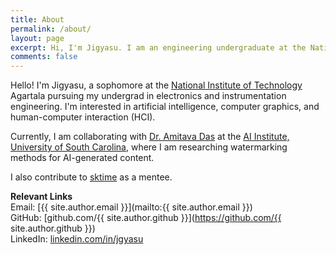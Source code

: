 ```yaml
---
title: About
permalink: /about/
layout: page
excerpt: Hi, I'm Jigyasu. I am an engineering undergraduate at the National Institute of Technology (NIT) Agartala, India. I am interested in artificially intelligent systems.
comments: false
---
```


Hello! I'm Jigyasu, a sophomore at the [National Institute of Technology](https://en.wikipedia.org/wiki/National_Institutes_of_Technology_(India)) Agartala pursuing my undergrad in electronics and instrumentation engineering.
I'm interested in artificial intelligence, computer graphics, and human-computer interaction (HCI).

Currently, I am collaborating with [Dr. Amitava Das](https://scholar.google.com/citations?user=HYpfhaEAAAAJ&hl=en) at the [AI Institute, University of South Carolina](https://sc.edu/study/colleges_schools/engineering_and_computing/research/research_centers_and_institutes/artificial_intelligence_institute/index.php), where I am researching watermarking methods for AI-generated content.

I also contribute to [sktime](https://www.sktime.net/) as a mentee.

**Relevant Links**  
Email: [{{ site.author.email }}](mailto:{{ site.author.email }})  
GitHub: [github.com/{{ site.author.github }}](https://github.com/{{ site.author.github }})  
LinkedIn: [linkedin.com/in/jgyasu](https://linkedin.com/in/jgyasu)

